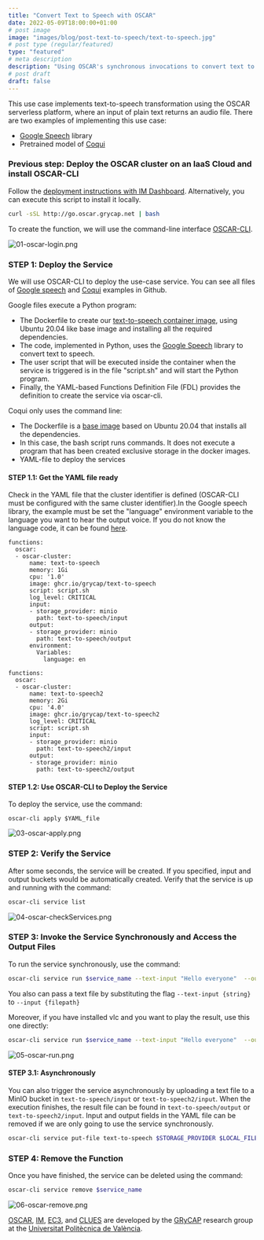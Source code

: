 ```yaml
---
title: "Convert Text to Speech with OSCAR"
date: 2022-05-09T18:00:00+01:00
# post image
image: "images/blog/post-text-to-speech/text-to-speech.jpg"
# post type (regular/featured)
type: "featured"
# meta description
description: "Using OSCAR's synchronous invocations to convert text to audio files"
# post draft
draft: false
---
```



This use case implements text-to-speech transformation using the OSCAR serverless platform, where an input of plain text returns an audio file. There are two examples of implementing this use case:

- [Google Speech](https://pypi.org/project/google-speech/) library
- Pretrained model of [Coqui](https://github.com/coqui-ai/TTS)

### Previous step: Deploy the OSCAR cluster on an IaaS Cloud and install OSCAR-CLI

Follow the [deployment instructions with IM Dashboard](https://docs.oscar.grycap.net/deploy-im-dashboard/). Alternatively, you can execute this script to install it locally.

```bash
curl -sSL http://go.oscar.grycap.net | bash
```

To create the function, we will use the command-line interface [OSCAR-CLI](https://docs.oscar.grycap.net/oscar-cli/).

![01-oscar-login.png](../../images/blog/post-text-to-speech/01-oscar-login.png)

### STEP 1: Deploy the Service

We will use OSCAR-CLI to deploy the use-case service. You can see all files of [Google speech](https://github.com/orgs/grycap/packages/container/package/text-to-speech) and [Coqui](https://github.com/orgs/grycap/packages/container/package/text-to-speech2) examples in Github.

Google files execute a Python program:

- The Dockerfile to create our [text-to-speech container image](https://github.com/orgs/grycap/packages/container/package/text-to-speech), using Ubuntu 20.04 like base image and installing all the required dependencies.
- The code, implemented in Python, uses the [Google Speech](https://pypi.org/project/google-speech/) library to convert text to speech.
- The user script that will be executed inside the container when the service is triggered is in the file "script.sh" and will start the Python program.
- Finally, the YAML-based Functions Definition File (FDL) provides the definition to create the service via oscar-cli.

Coqui only uses the command line:

- The Dockerfile is a [base image](https://github.com/orgs/grycap/packages/container/package/text-to-speech2) based on Ubuntu 20.04 that installs all the dependencies.
- In this case, the bash script runs commands. It does not execute a program that has been created exclusive storage in the docker images.
- YAML-file to deploy the services

#### STEP 1.1: Get the YAML file ready

Check in the YAML file that the cluster identifier is defined (OSCAR-CLI must be configured with the same cluster identifier).In the Google speech library, the example must be set the "language" environment variable to the language you want to hear the output voice. If you do not know the language code, it can be found [here](https://www.andiamo.co.uk/resources/iso-language-codes/).

```
functions:
  oscar:
  - oscar-cluster:
      name: text-to-speech
      memory: 1Gi
      cpu: '1.0'
      image: ghcr.io/grycap/text-to-speech
      script: script.sh
      log_level: CRITICAL
      input:
      - storage_provider: minio
        path: text-to-speech/input
      output:
      - storage_provider: minio
        path: text-to-speech/output
      environment: 
        Variables:
          language: en
```

```
functions:
  oscar:
  - oscar-cluster:
      name: text-to-speech2
      memory: 2Gi
      cpu: '4.0'
      image: ghcr.io/grycap/text-to-speech2
      log_level: CRITICAL
      script: script.sh
      input:
      - storage_provider: minio
        path: text-to-speech2/input
      output:
      - storage_provider: minio
        path: text-to-speech2/output
```

#### STEP 1.2: Use OSCAR-CLI to Deploy the Service

To deploy the service, use the command:

```
oscar-cli apply $YAML_file

```

![03-oscar-apply.png](../../images/blog/post-text-to-speech/03-oscar-apply.png)

### STEP 2: Verify the Service

After some seconds, the service will be created. If you specified, input and output buckets would be automatically created. Verify that the service is up and running with the command:

```sh
oscar-cli service list
```

![04-oscar-checkServices.png](../../images/blog/post-text-to-speech/04-oscar-checkServices.png)

### STEP 3: Invoke the Service Synchronously and Access the Output Files

To run the service synchronously, use the command:

```sh
oscar-cli service run $service_name --text-input "Hello everyone"  --output output.mp3
```

You also can pass a text file by substituting the flag `--text-input {string}` to `--input {filepath}`

Moreover, if you have installed vlc and you want to play the result, use this one directly:

```sh
oscar-cli service run $service_name --text-input "Hello everyone"  --output output.mp3 && vlc output.mp3
```

![05-oscar-run.png](../../images/blog/post-text-to-speech/05-oscar-run.png)

#### STEP 3.1: Asynchronously

You can also trigger the service asynchronously by uploading a text file to a MinIO bucket in `text-to-speech/input` or `text-to-speech2/input`. When the execution finishes, the result file can be found in `text-to-speech/output` or `text-to-speech2/input`. Input and output fields in the YAML file can be removed if we are only going to use the service synchronously.

```sh
oscar-cli service put-file text-to-speech $STORAGE_PROVIDER $LOCAL_FILE $REMOTE_FILE
```


### STEP 4: Remove the Function

Once you have finished, the service can be deleted using the command:

```sh
oscar-cli service remove $service_name
```

![06-oscar-remove.png](../../images/blog/post-text-to-speech/06-oscar-remove.png)


[OSCAR](https://grycap.github.io/oscar/), [IM](http://www.grycap.upv.es/im), [EC3](https://github.com/grycap/ec3), and [CLUES](https://www.grycap.upv.es/clues/) are developed by the [GRyCAP](https://www.grycap.upv.es/) research group at the [Universitat Politècnica de València](https://www.upv.es/).

